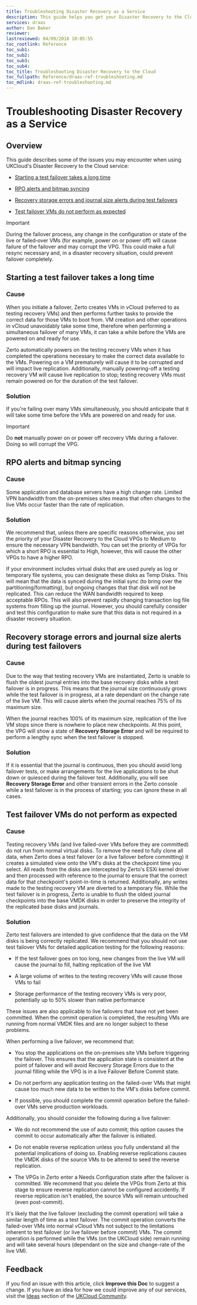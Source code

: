 ```yaml
---
title: Troubleshooting Disaster Recovery as a Service
description: This guide helps you get your Disaster Recovery to the Cloud service (powered by Zerto) up and running
services: draas
author: Dan Baker
reviewer:
lastreviewed: 04/09/2018 10:05:55
toc_rootlink: Reference
toc_sub1: 
toc_sub2:
toc_sub3:
toc_sub4:
toc_title: Troubleshooting Disaster Recovery to the Cloud
toc_fullpath: Reference/draas-ref-troubleshooting.md
toc_mdlink: draas-ref-troubleshooting.md
---
```


# Troubleshooting Disaster Recovery as a Service

## Overview

This guide describes some of the issues you may encounter when using UKCloud's Disaster Recovery to the Cloud service:

- [Starting a test failover takes a long time](#starting-a-test-failover-takes-a-long-time)

- [RPO alerts and bitmap syncing](#rpo-alerts-and-bitmap-syncing)

- [Recovery storage errors and journal size alerts during test failovers](#recovery-storage-errors-and-journal-size-alerts-during-test-failovers)

- [Test failover VMs do not perform as expected](#test-failover-vms-do-not-perform-as-expected)

> [!IMPORTANT]
> During the failover process, any change in the configuration or state of the live or failed‑over VMs (for example, power on or power off) will cause failure of the failover and may corrupt the VPG. This could make a full resync necessary and, in a disaster recovery situation, could prevent failover completely.

## Starting a test failover takes a long time

### Cause

When you initiate a failover, Zerto creates VMs in vCloud (referred to as testing recovery VMs) and then performs further tasks to provide the correct data for those VMs to boot from. VM creation and other operations in vCloud unavoidably take some time, therefore when performing a simultaneous failover of many VMs, it can take a while before the VMs are powered on and ready for use.

Zerto automatically powers on the testing recovery VMs when it has completed the operations necessary to make the correct data available to the VMs. Powering on a VM prematurely will cause it to be corrupted and will impact live replication. Additionally, manually powering-off a testing recovery VM will cause live replication to stop; testing recovery VMs must remain powered on for the duration of the test failover.

### Solution

If you're failing over many VMs simultaneously, you should anticipate that it will take some time before the VMs are powered on and ready for use.

> [!IMPORTANT]
> Do **not** manually power on or power off recovery VMs during a failover. Doing so will corrupt the VPG.

## RPO alerts and bitmap syncing

### Cause

Some application and database servers have a high change rate. Limited VPN bandwidth from the on-premises sites means that often changes to the live VMs occur faster than the rate of replication.

### Solution

We recommend that, unless there are specific reasons otherwise, you set the priority of your Disaster Recovery to the Cloud VPGs to Medium to ensure the necessary VPN bandwidth. You can set the priority of VPGs for which a short RPO is essential to High, however, this will cause the other VPGs to have a higher RPO.

If your environment includes virtual disks that are used purely as log or temporary file systems, you can designate these disks as Temp Disks. This will mean that the data is synced during the initial sync (to bring over the partitioning/formatting), but ongoing changes that that disk will not be replicated. This can reduce the WAN bandwidth required to keep acceptable RPOs. This will also prevent rapidly changing transaction log file systems from filling up the journal. However, you should carefully consider and test this configuration to make sure that this data is not required in a disaster recovery situation.

## Recovery storage errors and journal size alerts during test failovers

### Cause

Due to the way that testing recovery VMs are instantiated, Zerto is unable to flush the oldest journal entries into the base recovery disks while a test failover is in progress. This means that the journal size continuously grows while the test failover is in progress, at a rate dependant on the change rate of the live VM. This will cause alerts when the journal reaches 75% of its maximum size.

When the journal reaches 100% of its maximum size, replication of the live VM stops since there is nowhere to place new checkpoints. At this point, the VPG will show a state of **Recovery Storage Error** and will be required to perform a lengthy sync when the test failover is stopped.

### Solution

If it is essential that the journal is continuous, then you should avoid long failover tests, or make arrangements for the live applications to be shut down or quiesced during the failover test. Additionally, you will see **Recovery Storage Error** and other transient errors in the Zerto console while a test failover is in the process of starting; you can ignore these in all cases.

## Test failover VMs do not perform as expected

### Cause

Testing recovery VMs (and live failed-over VMs before they are committed) do not run from normal virtual disks. To remove the need to fully clone all data, when Zerto does a test failover (or a live failover before committing) it creates a simulated view onto the VM's disks at the checkpoint time you select. All reads from the disks are intercepted by Zerto's ESXi kernel driver and then processed with reference to the journal to ensure that the correct data for that checkpoint's point-in-time is returned. Additionally, any writes made to the testing recovery VM are diverted to a temporary file. While the test failover is in progress, Zerto is unable to flush the oldest journal checkpoints into the base VMDK disks in order to preserve the integrity of the replicated base disks and journals.

### Solution

Zerto test failovers are intended to give confidence that the data on the VM disks is being correctly replicated. We recommend that you should not use test failover VMs for detailed application testing for the following reasons:

- If the test failover goes on too long, new changes from the live VM will cause the journal to fill, halting replication of the live VM 

- A large volume of writes to the testing recovery VMs will cause those VMs to fail

- Storage performance of the testing recovery VMs is very poor, potentially up to 50% slower than native performance

These issues are also applicable to live failovers that have not yet been committed. When the commit operation is completed, the resulting VMs are running from normal VMDK files and are no longer subject to these problems.

When performing a live failover, we recommend that:

- You stop the applications on the on-premises site VMs before triggering the failover. This ensures that the application state is consistent at the point of failover and will avoid Recovery Storage Errors due to the journal filling while the VPG is in a live Failover Before Commit state.

- Do not perform any application testing on the failed-over VMs that might cause too much new data to be written to the VM's disks before commit.

- If possible, you should complete the commit operation before the failed-over VMs serve production workloads.

Additionally, you should consider the following during a live failover:

- We do not recommend the use of auto commit; this option causes the commit to occur automatically after the failover is initiated.

- Do not enable reverse replication unless you fully understand all the potential implications of doing so. Enabling reverse replications causes the VMDK disks of the source VMs to be altered to seed the reverse replication.

- The VPGs in Zerto enter a Needs Configuration state after the failover is committed. We recommend that you delete the VPGs from Zerto at this stage to ensure reverse replication cannot be configured accidently. If reverse replication isn't enabled, the source VMs will remain untouched (even post-commit).

It's likely that the live failover (excluding the commit operation) will take a similar length of time as a test failover. The commit operation converts the failed-over VMs into normal vCloud VMs not subject to the limitations inherent to test failover (or live failover before commit) VMs. The commit operation is performed while the VMs (on the UKCloud side) remain running and will take several hours (dependant on the size and change-rate of the live VM).

## Feedback

If you find an issue with this article, click **Improve this Doc** to suggest a change. If you have an idea for how we could improve any of our services, visit the [Ideas](https://community.ukcloud.com/ideas) section of the [UKCloud Community](https://community.ukcloud.com).
